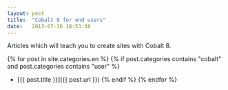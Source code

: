 ```yaml
---
layout: post
title:  "Cobalt 9 for end users"
date:   2013-07-16 18:53:38
---
```


Articles which will teach you to create sites with Cobalt 8.

{% for post in site.categories.en %}
{% if post.categories contains "cobalt" and post.categories contains "user" %}
- [{{ post.title }}]({{ post.url }})
{% endif %}
{% endfor %}
